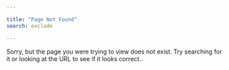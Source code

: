 ```yaml
---

title: "Page Not Found"
search: exclude

---  
```


Sorry, but the page you were trying to view does not exist. 
Try searching for it or looking at the URL to see if it looks correct..
